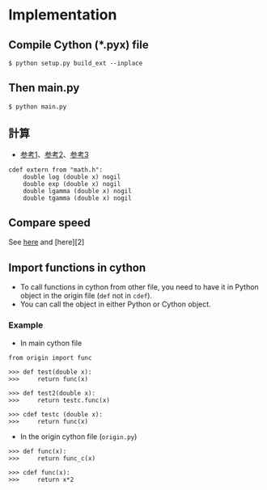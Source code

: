 # Implementation
## Compile Cython (*.pyx) file
```
$ python setup.py build_ext --inplace
```
## Then main.py

```
$ python main.py
```

## 計算
* [参考1](https://github.com/cython/cython/blob/master/Cython/Includes/libc/math.pxd)、[参考2](https://gist.github.com/fccoelho/757090)、[参考3](https://stackoverflow.com/questions/32341152/incomplete-gamma-functions-can-this-code-get-any-faster-in-cython-c-or-fortra)
 
```
cdef extern from "math.h":
    double log (double x) nogil
    double exp (double x) nogil
    double lgamma (double x) nogil
    double tgamma (double x) nogil

```

## Compare speed
See [here][1] and [here][2]

## Import functions in cython
* To call functions in cython from other file, you need to have it in Python object in the origin file (`def` not in `cdef`).
* You can call the object in either Python or Cython object.
### Example
* In main cython file

```
from origin import func

>>> def test(double x):
>>> 	return func(x)

>>> def test2(double x):
>>> 	return testc.func(x)

>>> cdef testc (double x):
>>> 	return func(x)
```

* In the origin cython file (`origin.py`)

```
>>> def func(x):
>>> 	return func_c(x)

>>> cdef func(x):
>>> 	return x*2
```

[1]:
[2]: